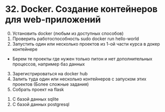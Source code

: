 # 32. Docker. Создание контейнеров для web-приложений
0. Установить docker (любым из доступных способов)
1. Проверить работоспособность
sudo docker run hello-world
2. Запустить один или несколько проектов из 1-ой части курса в докер контейнере
- Берем те проекты где нужен только питон и нет дополнительных процессов, например баз данных
3. Зарегистрироваться на docker hub
4. Залить туда один или несколько контейнеров с запуском этих проектов
(Более сложные задания)
5. Собрать проект на flask
1) С базой данных sqlite
2) С базой данных postgresql 
